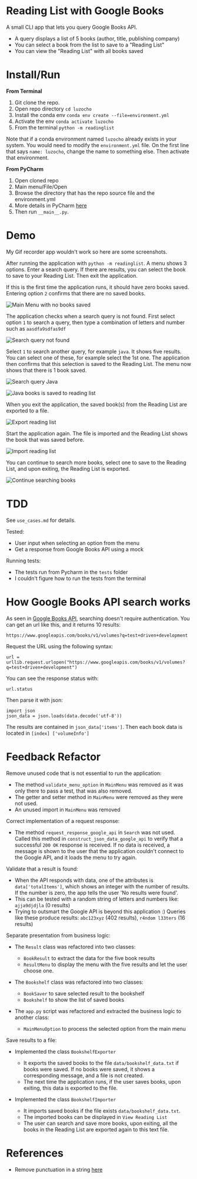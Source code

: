 # Reading List with Google Books

A small CLI app that lets you query Google Books API.

* A query displays a list of 5 books (author, title, publishing company)
* You can select a book from the list to save to a "Reading List"
* You can view the "Reading List" with all books saved

# Install/Run

**From Terminal**

1. Git clone the repo.
2. Open repo directory `cd luzocho`
3. Install the conda env `conda env create --file=environment.yml`
4. Activate the env `conda activate luzocho`
5. From the terminal `python -m readinglist`

Note that if a conda environment named `luzocho` already exists in your system. You would need 
to modify the `environment.yml` file. On the first line that says `name: luzocho`, change the 
name to something else. Then activate that environment.

**From PyCharm**

1. Open cloned repo
2. Main menu/File/Open
3. Browse the directory that has the repo source file and the environment.yml
4. More details in PyCharm [here](https://www.jetbrains.com/help/pycharm/conda-support-creating-conda-virtual-environment.html#conda-requirements)
5. Then run `__main__.py`.

# Demo

My Gif recorder app wouldn't work so here are some screenshots.

After running the application with `python -m readinglist`. A menu shows 3 options. Enter a 
search query. If there are results, you can select the book to save to your Reading List. Then 
exit the application.

If this is the first time the application runs, it should have zero books saved. Entering option 
`2` 
confirms that there are no saved books.

![Main Menu with no books saved](images/menu-option2-zero-books.png)

The application checks when a search query is not found. First select option `1` to search a 
query, then type a combination of letters and number such as `aasdfa9sdfas9df`

![Search query not found](images/search-query-not-found.png)

Select `1` to search another query, for example `java`. It shows five results. You can select 
one of these, for example select the 1st one. The application then confirms that this selection 
is saved to the Reading List. The menu now shows that there is 1 book saved.

![Search query Java](images/search-query-java.png)

![Java books is saved to reading list](images/java-book-saved-to-reading-list.png)

When you exit the application, the saved book(s) from the Reading List are exported to a file.

![Export reading list](images/export-reading-list.png)

Start the application again. The file is imported and the Reading List shows the book 
that was saved before.

![Import reading list](images/import-reading-list.png)

You can continue to search more books, select one to save to the Reading List, and upon exiting, 
the Reading List is exported.

![Continue searching books](images/continue-searching-books.png)

# TDD

See `use_cases.md` for details.

Tested:

* User input when selecting an option from the menu
* Get a response from Google Books API using a mock

Running tests:

* The tests run from Pycharm in the `tests` folder
* I couldn't figure how to run the tests from the terminal

# How Google Books API search works

As seen in [Google Books API](https://developers.google.com/books/docs/v1/using), searching 
doesn't require authentication. You can get an url like this, and it returns 10 results:

    https://www.googleapis.com/books/v1/volumes?q=test+driven+development

Request the URL using the following syntax:

    url = urllib.request.urlopen("https://www.googleapis.com/books/v1/volumes?q=test+driven+development")

You can see the response status with:

    url.status

Then parse it with json:

    import json
    json_data = json.loads(data.decode('utf-8'))

The results are contained in `json_data['items']`. Then each book data is located in `[index]
['volumeInfo']`

# Feedback Refactor

Remove unused code that is not essential to run the application:

* The method `validate_menu_option` in `MainMenu` was removed as it was only there to pass a 
test, that was also removed.
* The getter and setter method in `MainMenu` were removed as they were not used.
* An unused import in `MainMenu` was removed

Correct implementation of a request response:

* The method `request_response_google_api` in `Search` was not used. Called this method in 
  `construct_json_data_google_api` to verify that a successful `200 OK` response is received. If 
  no data is received, a message is shown to the user that the application couldn't connect to 
  the Google API, and it loads the menu to try again.

Validate that a result is found:

* When the API responds with data, one of the attributes is `data['totalItems']`, which shows an 
  integer with the number of results. If the number is zero, the app tells the user 'No results 
  were found'.
* This can be tested with a random string of letters and numbers like: `ajja9djdjla` (0 results)
* Trying to outsmart the Google API is beyond this application :) Queries like these produce 
  results: `abc123xyz` (402 results), `r4ndom l33ters` (16 results)

Separate presentation from business logic:

* The `Result` class was refactored into two classes:
  * `BookResult` to extract the data for the five book results
  * `ResultMenu` to display the menu with the five results and let the user choose one.

* The `Bookshelf` class was refactored into two classes:
  * `BookSaver` to save selected result to the bookshelf
  * `Bookshelf` to show the list of saved books

* The `app.py` script was refactored and extracted the business logic to another class:
  * `MainMenuOption` to process the selected option from the main menu

Save results to a file:

* Implemented the class `BookshelfExporter`
  * It exports the saved books to the file `data/bookshelf_data.txt` if books were saved. If no 
    books were saved, it shows a corresponding message, and a file is not created.
  * The next time the application runs, if the user saves books, upon exiting, this data is 
    exported to the file.

* Implemented the class `BookshelfImporter`
  * It imports saved books if the file exists `data/bookshelf_data.txt`.
  * The imported books can be displayed in `View Reading List`
  * The user can search and save more books, upon exiting, all the books in the Reading List are 
    exported again to this text file.

# References

* Remove punctuation in a string [here](https://stackoverflow.com/a/266162)